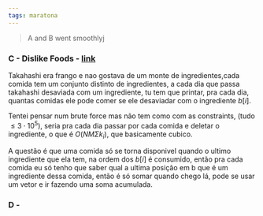 ```yaml
---
tags: maratona
---
```


> A and B went smoothlyj

### C - Dislike Foods -  [link](https://atcoder.jp/contests/abc402/tasks/abc402_c)

Takahashi era frango e nao gostava de um monte de ingredientes,cada comida tem um conjunto distinto de ingredientes, a cada dia que passa takahashi desaviada com um ingrediente, tu tem que printar, pra cada dia, quantas comidas ele pode comer se ele desaviadar com o ingrediente $b[i]$.

Tentei pensar num brute force mas não tem como com as constraints, (tudo $\le 3 \cdot10^{5}$), seria pra cada dia passar por cada comida e deletar o ingrediente, o que é $O(N M \Sigma k_{i} )$, que basicamente cubico.

A questão é que uma comida só se torna disponivel quando o ultimo ingrediente que ela tem, na ordem dos $b[i]$ é consumido, então pra cada comida eu só tenho que saber qual a ultima posição em b que é um ingrediente dessa comida, então é só somar quando chego lá, pode se usar um vetor e ir fazendo uma soma acumulada.

### D - 